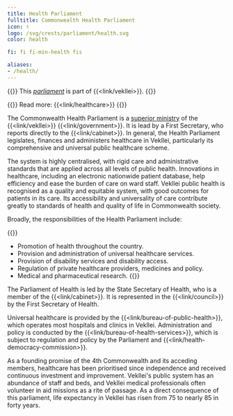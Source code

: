 ```yaml
---
title: Health Parliament
fulltitle: Commonwealth Health Parliament
icon: ⚕️
logo: /svg/crests/parliament/health.svg
color: health

fi: fi fi-min-health fis

aliases:
- /health/
---
```

{{<note series>}}
 This *[parliament](/parliaments/)* is part of {{<link/vekllei>}}.
{{</note>}}

<!--{{<boxtag>}}HELSEC{{</boxtag>}}-->

{{<note advice>}}
Read more: {{<link/healthcare>}}
{{</note>}}

The Commonwealth Health Parliament is a [superior ministry](/parliaments/) of the {{<link/vekllei>}} {{<link/government>}}. It is lead by a First Secretary, who reports directly to the {{<link/cabinet>}}. In general, the Health Parliament legislates, finances and administers healthcare in Vekllei, particularly its comprehensive and universal public healthcare scheme.

The system is highly centralised, with rigid care and administrative standards that are applied across all levels of public health. Innovations in healthcare, including an electronic nationwide patient database, help efficiency and ease the burden of care on ward staff. Vekllei public health is recognised as a quality and equitable system, with good outcomes for patients in its care. Its accessibility and universality of care contribute greatly to standards of health and quality of life in Commonwealth society.

Broadly, the responsibilities of the Health Parliament include:

{{<note>}}
* Promotion of health throughout the country.
* Provision and administration of universal healthcare services.
* Provision of disability services and disability access.
* Regulation of private healthcare providers, medicines and policy.
* Medical and pharmaceutical research.
{{</note>}}

The Parliament of Health is led by the State Secretary of Health, who is a member of the {{<link/cabinet>}}. It is represented in the {{<link/council>}} by the First Secretary of Health.

Universal healthcare is provided by the {{<link/bureau-of-public-health>}}, which operates most hospitals and clinics in Vekllei. Administration and policy is conducted by the {{<link/bureau-of-health-services>}}, which is subject to regulation and policy by the Parliament and {{<link/health-democracy-commission>}}.

As a founding promise of the 4th Commonwealth and its acceding members, healthcare has been prioritised since independence and received continuous investment and improvement. Vekllei's public system has an abundance of staff and beds, and Vekllei medical professionals often volunteer in aid missions as a rite of passage. As a direct consequence of this parliament, life expectancy in Vekllei has risen from 75 to nearly 85 in forty years.